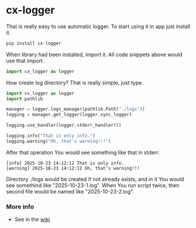 # cx-logger

That is really easy to use automatic logger. To start using it in app just
install it.

```bash
pip install cx-logger
```

When library had been installed, import it. All code snippets above would use that import.

```python
import cx_logger as logger
```

How create log directory? That is really simple, just type.

```python
import cx_logger as logger
import pathlib

manager = logger.logs_manager(pathlib.Path("./logs"))
logging = manager.get_logger(logger.sync_logger)

logging.use_handler(logger.stderr_handler())

logging.info("That is only info.")
logging.warning("Oh, that's warning!!!")
```

After that operation You would see something like that in stderr.

```
[info] 2025-10-23 14:12:12 That is only info.
[warning] 2025-10-23 14:12:12 Oh, that's warning!!!
```

Directory ./logs would be created if not already exists, and in it You
would see somethind like "2025-10-23-1.log". When You run script twice, then second file would be named like "2025-10-23-2.log".

### More info
 * See in the [wiki](https://git.cixoelectronic.pl/cixo-electronic/cx-logger/wiki/_pages)
